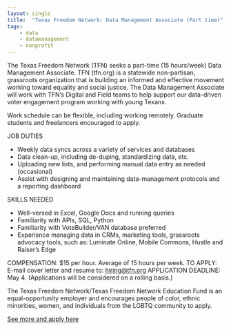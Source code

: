 ```yaml
---
layout: single
title:  "Texas Freedom Network: Data Management Associate (Part time)"
tags: 
    - data
    - datamanagement
    - nonprofit
---
```


The Texas Freedom Network (TFN) seeks a part-time (15 hours/week) Data Management Associate. TFN (tfn.org) is a statewide non-partisan, grassroots organization that is building an informed and effective movement working toward equality and social justice.
The Data Management Associate will work with TFN’s Digital and Field teams to help support our data-driven voter engagement program working with young Texans.

Work schedule can be flexible, including working remotely. Graduate students and freelancers encouraged to apply.

JOB DUTIES
* Weekly data syncs across a variety of services and databases
* Data clean-up, including de-duping, standardizing data, etc.
* Uploading new lists, and performing manual data entry as needed (occasional)
* Assist with designing and maintaining data-management protocols and a
reporting dashboard

SKILLS NEEDED
* Well-versed in Excel, Google Docs and running queries
* Familiarity with APIs, SQL, Python
* Familiarity with VoteBuilder/VAN database preferred
* Experience managing data in CRMs, marketing tools, grassroots advocacy tools, such as: Luminate Online, Mobile Commons, Hustle and Raiser’s Edge

COMPENSATION: $15 per hour. Average of 15 hours per week.
TO APPLY: E-mail cover letter and resume to: hiring@tfn.org
APPLICATION DEADLINE: May 4. (Applications will be considered on a rolling basis.)

The Texas Freedom Network/Texas Freedom Network Education Fund is an equal-opportunity employer and encourages people of color, ethnic minorities, women, and individuals from the LGBTQ community to apply.

[See more and apply here](http://tfn.org/join-tfn-team-data-management-associate-part-time/)

